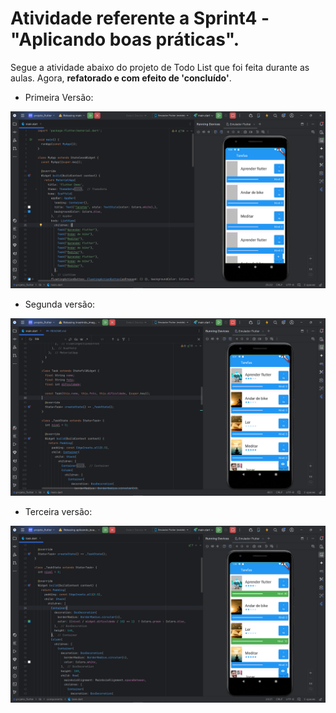 # Atividade referente a Sprint4 - "Aplicando boas práticas".

Segue a atividade abaixo do projeto de Todo List que foi feita durante as aulas. Agora, **refatorado e com efeito de 'concluído'**.

- Primeira Versão:

![img_2.png](img_2.png)

- Segunda versão:

![img_1.png](img_1.png)

- Terceira versão:

![img_3.png](img_3.png)